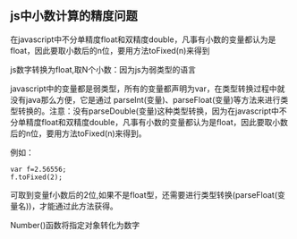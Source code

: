 ## js中小数计算的精度问题

在javascript中不分单精度float和双精度double，凡事有小数的变量都认为是float，因此要取小数后的n位，要用方法toFixed(n)来得到

js数字转换为float,取N个小数：因为js为弱类型的语言

javascript中的变量都是弱类型，所有的变量都声明为var，在类型转换过程中就没有java那么方便，它是通过 parseInt(变量)、parseFloat(变量)等方法来进行类型转换的。注意：没有parseDouble(变量)这种类型转换，因为在javascript中不分单精度float和双精度double，凡事有小数的变量都认为是float，因此要取小数后的n位，要用方法toFixed(n)来得到。

例如：

```
var f=2.56556;
f.toFixed(2);
```

可取到变量f小数后的2位,如果不是float型，还需要进行类型转换(parseFloat(变量名))，才能通过此方法获得。

Number()函数将指定对象转化为数字
